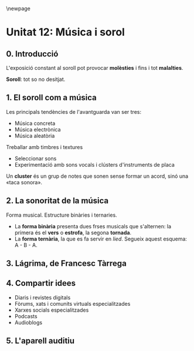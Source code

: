 \newpage

# Unitat 12: Música i sorol #

## 0. Introducció ##

L'exposició constant al soroll pot provocar **molèsties** i fins i tot **malalties**.

**Soroll**: tot so no desitjat.

## 1. El soroll com a música ##

Les principals tendències de l'avantguarda van ser tres:

- Música concreta
- Música electrònica
- Música aleatòria

Treballar amb timbres i textures

- Seleccionar sons
- Experimentació amb sons vocals i clústers d'instruments de placa

Un **cluster** és un grup de notes que sonen sense formar un acord, sinó una «taca sonora».

## 2. La sonoritat de la música ##

Forma musical. Estructure binàries i ternaries.

- La **forma binària** presenta dues frses musicals que s'alternen: la primera és el **vers** o **estrofa**, la segona **tornada**.
- La **forma ternària**, la que es fa servir en *lied*. Segueix aquest esquema: A - B - A.

## 3. Lágrima, de Francesc Tàrrega ##

## 4. Compartir idees ##

- Diaris i revistes digitals
- Fòrums, xats i comunits virtuals especialitzades
- Xarxes socials especialitzades
- Podcasts
- Audioblogs

## 5. L'aparell auditiu ##



